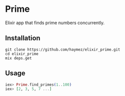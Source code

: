 # Prime

Elixir app that finds prime numbers concurrently. 

## Installation

```
git clone https://github.com/haymez/elixir_prime.git
cd elixir_prime
mix deps.get
```

## Usage

```elixir
iex> Prime.find_primes(1..100)
iex> [2, 3, 5, 7 ...]
```

<!-- If [available in Hex](https://hex.pm/docs/publish), the package can be installed
by adding `prime` to your list of dependencies in `mix.exs`:

```elixir
def deps do
  [
    {:prime, "~> 0.1.0"}
  ]
end
```

Documentation can be generated with [ExDoc](https://github.com/elixir-lang/ex_doc)
and published on [HexDocs](https://hexdocs.pm). Once published, the docs can
be found at [https://hexdocs.pm/prime](https://hexdocs.pm/prime). -->

